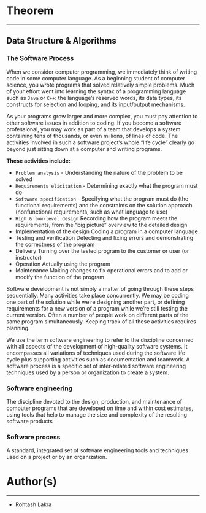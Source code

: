 # Theorem

---

## Data Structure & Algorithms

### The Software Process

When we consider computer programming, we immediately think of writing code in
some computer language. As a beginning student of computer science, you wrote programs
that solved relatively simple problems. Much of your effort went into learning
the syntax of a programming language such as ```Java``` or ```C++```: the language’s reserved
words, its data types, its constructs for selection and looping, and its input/output
mechanisms.

As your programs grow larger and more complex, you must pay attention to other
software issues in addition to coding. If you become a software professional, you may
work as part of a team that develops a system containing tens of thousands, or even
millions, of lines of code. The activities involved in such a software project’s whole
“life cycle” clearly go beyond just sitting down at a computer and writing programs.

**These activities include:**

- ```Problem analysis``` - Understanding the nature of the problem to be solved
- ```Requirements elicitation``` - Determining exactly what the program must do
- ```Software specification``` - Specifying what the program must do (the functional
  requirements) and the constraints on the solution approach (nonfunctional
  requirements, such as what language to use)
- ```High & low-level design``` Recording how the program meets the requirements,
  from the “big picture” overview to the detailed design
- Implementation of the design Coding a program in a computer language
- Testing and verification Detecting and fixing errors and demonstrating the
  correctness of the program
- Delivery Turning over the tested program to the customer or user (or instructor)
- Operation Actually using the program
- Maintenance Making changes to fix operational errors and to add or modify
  the function of the program

Software development is not simply a matter of going through these steps sequentially.
Many activities take place concurrently. We may be coding one part of the solution
while we’re designing another part, or defining requirements for a new version of a
program while we’re still testing the current version. Often a number of people work on
different parts of the same program simultaneously. Keeping track of all these activities
requires planning.

We use the term software engineering to refer to the discipline concerned with
all aspects of the development of high-quality software systems. It encompasses
all variations of techniques used during the software life cycle plus supporting
activities such as documentation and teamwork. A software process is a specific
set of inter-related software engineering techniques used by a person or
organization to create a system.

### Software engineering

The discipline devoted to the design, production, and maintenance of computer
programs that are developed on time and within cost estimates, using tools that
help to manage the size and complexity of the resulting software products

### Software process

A standard, integrated set of software engineering tools and techniques used on
a project or by an organization.



# Author(s)

---

- Rohtash Lakra
